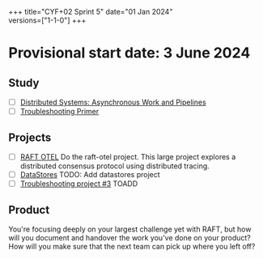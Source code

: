 +++
title="CYF+02 Sprint 5"
date="01 Jan 2024"    
versions=["1-1-0"]
+++

# Provisional start date: 3 June 2024

## Study

- [ ] [Distributed Systems: Asynchronous Work and Pipelines](../../primers/distributed-software-systems-architecture/distributed-locking-and-distributed-consensus/)
- [ ] [Troubleshooting Primer](../../primers/troubleshooting/)

## Projects

- [ ] [RAFT OTEL](../../projects/raft-otel) Do the raft-otel project. This large project explores a distributed consensus protocol using distributed tracing.
- [ ] [DataStores]() TODO: Add datastores project
- [ ] [Troubleshooting project #3](https://docs.google.com/document/d/1V6HEu_OcJ3MHH-aHzUfANf06VJa1rPcGHcpBwql7QLA/edit#heading=h.cjnguaxmynan) TOADD

## Product

You're focusing deeply on your largest challenge yet with RAFT, but how will you document and handover the work you've done on your product? How will you make sure that the next team can pick up where you left off?
